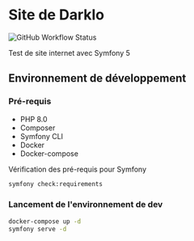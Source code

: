 # Site de Darklo
  ![GitHub Workflow Status](https://img.shields.io/github/workflow/status/loic943/Darklo_Site/PHP%20CodeSniffer%20Validations?label=PHP%20Validations&style=plastic)

Test de site internet avec Symfony 5

## Environnement de développement

### Pré-requis

* PHP 8.0
* Composer
* Symfony CLI
* Docker
* Docker-compose

Vérification des pré-requis pour Symfony

```bash
symfony check:requirements
```

### Lancement de l'environnement de dev

```bash
docker-compose up -d
symfony serve -d
```
